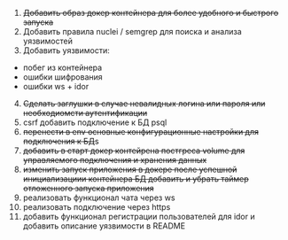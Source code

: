 1. ~~Добавить образ докер контейнера для более удобного и быстрого запуска~~
2. Добавить правила nuclei / semgrep для поиска и анализа уязвимостей
3. Добавить уязвимости:
- побег из контейнера
- ошибки шифрования 
- ошибки ws + idor
4. ~~Cделать заглушки в случае невалидных логина или пароля или необходиомсти аутентификации~~
5. csrf добавить подключение к БД psql
6. ~~перенести в env основные конфигурационные настройки для подключения к БД~~s
7. ~~добавить в старт докер контейрена постгреса volume для управляемого подключения и хранения данных~~
8. ~~изменить запуск приложения в докере после успешной инициализациии контейнера БД добавить и убрать таймер отложенного запуска приложения~~
9. реализовать функционал чата через ws
10. реализовать подключение через https
11. добавить функционал регистрации пользователей для idor и добавить описание уязвимости в README